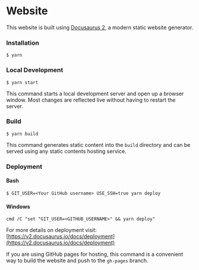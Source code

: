 # Website

This website is built using [Docusaurus 2](https://v2.docusaurus.io/), a modern static website generator.

### Installation

```
$ yarn
```

### Local Development

```
$ yarn start
```

This command starts a local development server and open up a browser window. Most changes are reflected live without having to restart the server.

### Build

```
$ yarn build
```

This command generates static content into the `build` directory and can be served using any static contents hosting service.

### Deployment

#### Bash
```
$ GIT_USER=<Your GitHub username> USE_SSH=true yarn deploy
```

#### Windows
```
cmd /C "set "GIT_USER=<GITHUB_USERNAME>" && yarn deploy"
```

For more details on deployment visit: [https://v2.docusaurus.io/docs/deployment](https://v2.docusaurus.io/docs/deployment)

If you are using GitHub pages for hosting, this command is a convenient way to build the website and push to the `gh-pages` branch.
